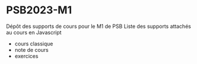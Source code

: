 # PSB2023-M1
Dépôt des supports de cours pour le M1 de PSB 
Liste des supports attachés au cours en Javascript 

- cours classique 
- note de cours 
- exercices 



